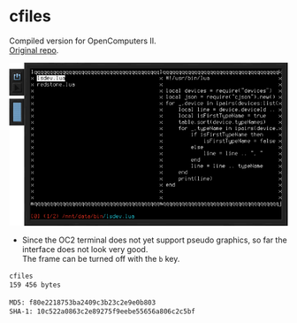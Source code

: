 # cfiles

Compiled version for OpenComputers II.  
[Original repo](https://github.com/mananapr/cfiles).

![Screenshot](https://raw.githubusercontent.com/Bs0Dd/OpenCompSoft2/main/cfiles/screenshot.png)

* Since the OC2 terminal does not yet support pseudo graphics, so far the interface does not look very good.  
  The frame can be turned off with the `b` key.

```
cfiles
159 456 bytes

MD5: f80e2218753ba2409c3b23c2e9e0b803
SHA-1: 10c522a0863c2e89275f9eebe55656a806c2c5bf
```
